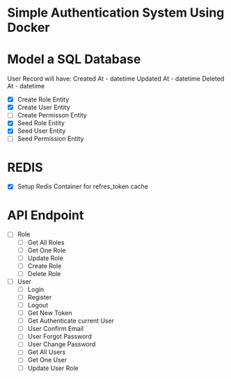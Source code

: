 # Simple Authentication System Using Docker

# Model a SQL Database

User Record will have:
Created At - datetime
Updated At - datetime
Deleted At - datetime

  * [x] Create Role Entity
  * [x] Create User Entity
  * [ ] Create Permisson Entity
  * [x] Seed Role Entity
  * [x] Seed User Entity
  * [ ] Seed Permission Entity

# REDIS

  * [x] Setup Redis Container for refres_token cache

# API Endpoint

  * [ ] Role
    * [ ] Get All Roles
    * [ ] Get One Role
    * [ ] Update Role
    * [ ] Create Role
    * [ ] Delete Role
  * [ ] User
    * [ ] Login 
    * [ ] Register
    * [ ] Logout
    * [ ] Get New Token
    * [ ] Get Authenticate current User
    * [ ] User Confirm Email
    * [ ] User Forgot Password
    * [ ] User Change Password
    * [ ] Get All Users
    * [ ] Get One User
    * [ ] Update User Role
